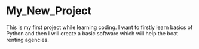 # My_New_Project
This is my first project while learning coding.
I want to firstly learn basics of Python and then I will create a basic software which will help the boat renting agencies.


